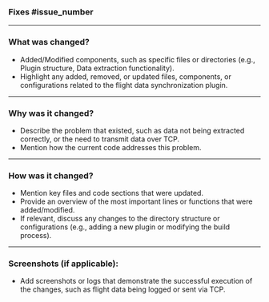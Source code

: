 ### Fixes #issue_number

---

### **What was changed?**

- Added/Modified components, such as specific files or directories (e.g., Plugin structure, Data extraction functionality).
- Highlight any added, removed, or updated files, components, or configurations related to the flight data synchronization plugin.
---

### **Why was it changed?**

- Describe the problem that existed, such as data not being extracted correctly, or the need to transmit data over TCP.
- Mention how the current code addresses this problem.

---

### **How was it changed?**

- Mention key files and code sections that were updated.
- Provide an overview of the most important lines or functions that were added/modified.
- If relevant, discuss any changes to the directory structure or configurations (e.g., adding a new plugin or modifying the build process).

---

### **Screenshots (if applicable):**

- Add screenshots or logs that demonstrate the successful execution of the changes, such as flight data being logged or sent via TCP.
